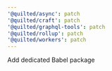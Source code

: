 ```yaml
---
'@quilted/async': patch
'@quilted/craft': patch
'@quilted/graphql-tools': patch
'@quilted/rollup': patch
'@quilted/workers': patch
---
```


Add dedicated Babel package
